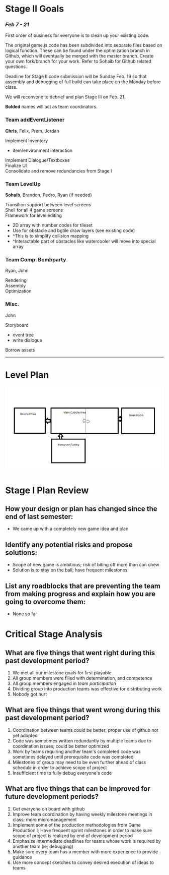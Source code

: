 # Stage II Goals
### _Feb 7 - 21_

First order of business for everyone is to clean up your existing code.

The original game.js code has been subdivided into separate files based on logical function. These can be found under the optimization branch in Github, which will eventually be merged with the master branch. Create your own fork/branch for your work. Refer to Sohaib for Github related questions.

Deadline for Stage II code submission will be Sunday Feb. 19 so that assembly and debugging of full build can take place on the Monday before class.

We will reconvene to debrief and plan Stage III on Feb. 21.

__Bolded__ names will act as team coordinators.

### Team addEventListener
__Chris__, Felix, Prem, Jordan

Implement Inventory  
* item/environment interaction  

Implement Dialogue/Textboxes  
Finalize UI  
Consolidate and remove redundancies from Stage I


### Team LevelUp
__Sohaib__, Brandon, Pedro, Ryan (if needed)

Transition support between level screens  
Shell for all 4 game screens  
Framework for level editing
* 2D array with number codes for tileset
* Use for obstacle and bgtile draw layers (see existing code)
* ^This is to simplify collision mapping
* ^Interactable part of obstacles like watercooler will move into special array


### Team Comp. Bombparty
Ryan, John

Rendering  
Assembly  
Optimization


### Misc.
John

Storyboard  
* event tree
* write dialogue  

Borrow assets  

***

# Level Plan

![alt text](https://github.com/Team-Participation/Two_Weeks_Notice/raw/Optimization/assets/images/2WNLevelPlan.png "Level Plan")

# Stage I Plan Review

## How your design or plan has changed since the end of last semester:

* We came up with a completely new game idea and plan

## Identify any potential risks and propose solutions:

* Scope of new game is ambitious; risk of biting off more than can chew
* Solution is to stay on the ball; have frequent milestones

## List any roadblocks that are preventing the team from making progress and explain how you are going to overcome them:

* None so far

# Critical Stage Analysis


## What are five things that went right during this past development period?

1. We met all our milestone goals for first playable
2. All group members were filled with determination, and competence
3. All group members engaged in _team participation_
4. Dividing group into production teams was effective for distributing work
5. Nobody got hurt


## What are five things that went wrong during this past development period?

1. Coordination between teams could be better; proper use of github not yet adopted
2. Code was sometimes written redundantly by multiple teams due to coordination issues; could be better optimized
3. Work by teams requiring another team's completed code was sometimes delayed until prerequisite code was completed
4. Milestones of group may need to be even further ahead of class schedule in order to achieve scope of project
5. Insufficient time to fully debug everyone's code


## What are five things that can be improved for future development periods?

1. Get everyone on board with github
2. Improve team coordination by having weekly milestone meetings in class; more micromanagement
3. Implement some of the production methodologies from Game Production I; Have frequent sprint milestones in order to make sure scope of project is realized by end of development period
4. Emphasize intermediate deadlines for teams whose work is required by another team (ie; debugging)
5. Make sure every team has a member with more experience to provide guidance
6. Use more concept sketches to convey desired execution of ideas to teams
